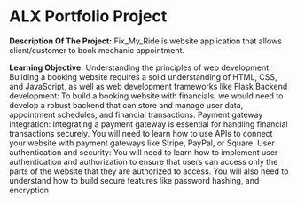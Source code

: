 # ALX Portfolio Project 

**Description Of The Project:**
Fix_My_Ride is website application that allows client/customer to book mechanic appointment.

**Learning Objective:**
Understanding the principles of web development: Building a booking website requires a solid understanding of HTML, CSS, and JavaScript, as well as web development frameworks like Flask
Backend development: To build a booking website with financials, we would need to develop a robust backend that can store and manage user data, appointment schedules, and financial transactions.
Payment gateway integration: Integrating a payment gateway is essential for handling financial transactions securely. You will need to learn how to use APIs to connect your website with payment gateways like Stripe, PayPal, or Square.
User authentication and security: You will need to learn how to implement user authentication and authorization to ensure that users can access only the parts of the website that they are authorized to access. You will also need to understand how to build secure features like password hashing, and encryption
